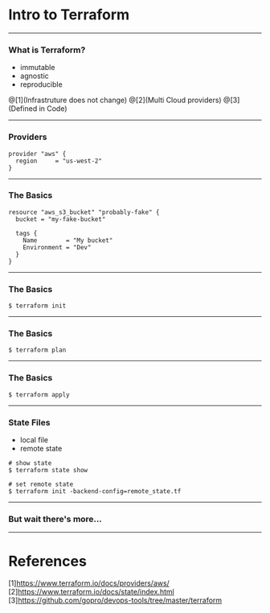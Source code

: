 # Intro to Terraform

---
### What is Terraform?
- immutable
- agnostic
- reproducible

@[1](Infrastruture does not change)
@[2](Multi Cloud providers)
@[3](Defined in Code)

---

### Providers
```
provider "aws" {
  region     = "us-west-2"
}
```
---

### The Basics
```
resource "aws_s3_bucket" "probably-fake" {
  bucket = "my-fake-bucket"

  tags {
    Name        = "My bucket"
    Environment = "Dev"
  }
}
```
---

### The Basics
```
$ terraform init
```
---

### The Basics
```
$ terraform plan
```
---

### The Basics
```
$ terraform apply
```

---

### State Files
- local file
- remote state

```
# show state
$ terraform state show

# set remote state
$ terraform init -backend-config=remote_state.tf
```
---

### But wait there's more...

---

# References
[1]https://www.terraform.io/docs/providers/aws/
[2]https://www.terraform.io/docs/state/index.html
[3]https://github.com/gopro/devops-tools/tree/master/terraform
